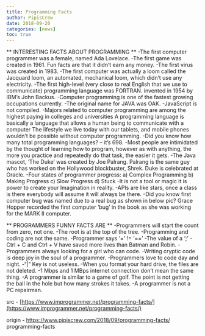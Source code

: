 ```yaml
---
title: Programming Facts
author: PipisCrew
date: 2018-09-20
categories: [news]
toc: true
---
```


** INTERESTING FACTS ABOUT PROGRAMMING **
-The first computer programmer was a female, named Ada Lovelace.
-The first game was created in 1961. Fun facts are that it didn’t earn any money.
-The first virus was created in 1983.
-The first computer was actually a loom called the Jacquard loom, an automated, mechanical loom, which didn’t use any electricity.
-The first high-level (very close to real English that we use to communicate) programming language was FORTRAN. invented in 1954 by IBM’s John Backus.
-Computer programming is one of the fastest growing occupations currently.
-The original name for JAVA was OAK.
-JavaScript is not compiled.
-Majors related to computer programming are among the highest paying in colleges and universities A programming language is basically a language that allows a human being to communicate with a computer The lifestyle we live today with our tablets, and mobile phones wouldn’t be possible without computer programming.
-Did you know how many total programming languages? – it’s 698.
-Most people are intimidated by the thought of learning how to program, however as with anything, the more you practice and repeatedly do that task, the easier it gets.
-The Java mascot, ‘The Duke’ was created by Joe Palrang. Palrang is the same guy who has worked on the Hollywood blockbuster, Shrek. Duke is celebrated at Oracle.
-Four states of programmer progress: a) Complex Programming b) Making Progress c) Slow Progress d) Stuck
-It is not a tool or magic it is power to create your Imagination in reality.
-APIs are like stars, once a class is there everybody will assume it will always be there.
-Did you know first computer bug was named due to a real bug as shown in below pic? Grace Hopper recorded the first computer ‘bug’ in the book as she was working for the MARK II computer.

** PROGRAMMERS FUNNY FACTS ARE **
-Programmers will start the count from zero, not one.
-The root is at the top of the tree.
-Programming and coding are not the same.
-Programmer says ‘=’ != ‘==’
-The value of a ‘;’
-Ctrl + C and Ctrl + V have saved more lives than Batman and Robin.
-Programmers always looking for a girl who can code.
-Writing cryptic code is deep joy in the soul of a programmer.
-Programmers love to code day and night.
-“|” Key is not useless.
-When you format your hard drive, the files are not deleted.
-1 Mbps and 1 MBps internet connection don’t mean the same thing.
-A programmer is similar to a game of golf. The point is not getting the ball in the hole but how many strokes it takes.
-A programmer is not a PC repairman.

src - [https://www.improgrammer.net/programming-facts/](https://www.improgrammer.net/programming-facts/)

origin - https://www.pipiscrew.com/2018/09/programming-facts/ programming-facts